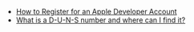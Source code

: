 * [How to Register for an Apple Developer Account](how-to-register-for-an-apple-developer-account.md)
* [What is a D-U-N-S number and where can I find it?](what-is-a-d-u-n-s-number-and-where-can-i-find-it.md)
